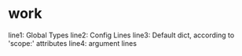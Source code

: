 # work

line1: Global Types
line2: Config Lines
line3: Default dict, according to 'scope:' attributes
line4: argument lines
